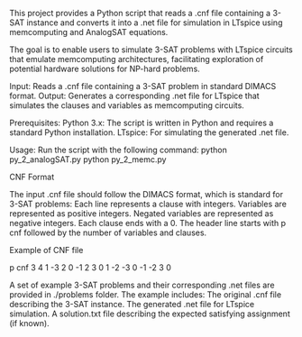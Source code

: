 This project provides a Python script that reads a .cnf file containing a 3-SAT instance and converts it into a .net file for simulation in LTspice using memcomputing and AnalogSAT equations. 

The goal is to enable users to simulate 3-SAT problems with LTspice circuits that emulate memcomputing architectures, facilitating exploration of potential hardware solutions for NP-hard problems.

Input: Reads a .cnf file containing a 3-SAT problem in standard DIMACS format.
Output: Generates a corresponding .net file for LTspice that simulates the clauses and variables as memcomputing circuits.

Prerequisites:
Python 3.x: The script is written in Python and requires a standard Python installation.
LTspice: For simulating the generated .net file.

Usage:
Run the script with the following command:
python py_2_analogSAT.py
python py_2_memc.py

CNF Format

The input .cnf file should follow the DIMACS format, which is standard for 3-SAT problems:
Each line represents a clause with integers.
Variables are represented as positive integers.
Negated variables are represented as negative integers.
Each clause ends with a 0.
The header line starts with p cnf followed by the number of variables and clauses.

Example of CNF file

p cnf 3 4
1 -3 2 0
-1 2 3 0
1 -2 -3 0
-1 -2 3 0


A set of example 3-SAT problems and their corresponding .net files are provided in ./problems folder.
The example includes:
The original .cnf file describing the 3-SAT instance.
The generated .net file for LTspice simulation.
A solution.txt file describing the expected satisfying assignment (if known).
